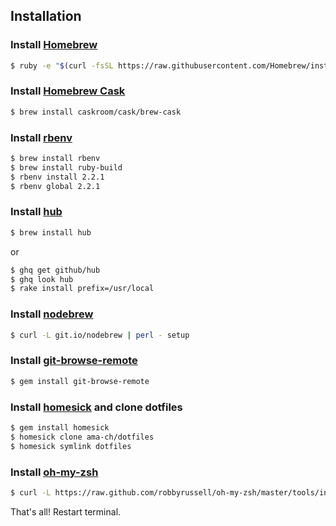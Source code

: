## Installation

### Install [Homebrew](http://brew.sh/)

```sh
$ ruby -e "$(curl -fsSL https://raw.githubusercontent.com/Homebrew/install/master/install)"
```

### Install [Homebrew Cask](http://caskroom.io)

```sh
$ brew install caskroom/cask/brew-cask
```

### Install [rbenv](https://github.com/sstephenson/rbenv/)

```sh
$ brew install rbenv
$ brew install ruby-build
$ rbenv install 2.2.1
$ rbenv global 2.2.1
```

### Install [hub](https://hub.github.com/)

```sh
$ brew install hub
```

or

```sh
$ ghq get github/hub
$ ghq look hub
$ rake install prefix=/usr/local
```

### Install [nodebrew](https://github.com/hokaccha/nodebrew)

```sh
$ curl -L git.io/nodebrew | perl - setup
```

### Install [git-browse-remote](https://github.com/motemen/git-browse-remote)

```sh
$ gem install git-browse-remote
```

### Install [homesick](https://github.com/technicalpickles/homesick) and clone dotfiles

```sh
$ gem install homesick
$ homesick clone ama-ch/dotfiles
$ homesick symlink dotfiles
```

### Install [oh-my-zsh](https://github.com/robbyrussell/oh-my-zsh)

```sh
$ curl -L https://raw.github.com/robbyrussell/oh-my-zsh/master/tools/install.sh | sh
```

That's all! Restart terminal.
